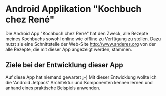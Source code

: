 # Android Applikation "Kochbuch chez René"

Die Android App "Kochbuch chez René" hat den Zweck, alle Rezepte meines Kochbuchs sowohl online wie offline zu Verfügung zu stellen. Dazu nutzt sie eine Schnittstelle der Web-Site http://www.anderes.org von der alle Rezepte, die mit dieser App angezeigt werden, stammen.

## Ziele bei der Entwicklung dieser App
Auf diese App hat niemand gewartet ;-) Mit dieser Entwicklung wollte ich die 'Android Jetpack' Architektur und Komponenten kennen lernen und anhand eines praktische Beispiels anwenden.

